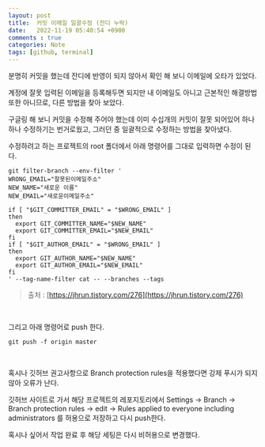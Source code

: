 ```yaml
---
layout: post
title:  커밋 이메일 일괄수정 (잔디 누락)
date:   2022-11-19 05:40:54 +0900
comments : true
categories: Note
tags: [github, terminal]
---
```


분명히 커밋을 했는데 잔디에 반영이 되지 않아서 확인 해 보니 이메일에 오타가 있었다.

계정에 잘못 입력된 이메일을 등록해두면 되지만 내 이메일도 아니고 근본적인 해결방법 또한 아니므로, 다른 방법을 찾아 보았다.

구글링 해 보니 커밋을 수정해 주어야 했는데 이미 수십개의 커밋이 잘못 되어있어 하나하나 수정하기는 번거로웠고, 그러던 중 일괄적으로 수정하는 방법을 찾아냈다.

수정하려고 하는 프로젝트의 root 폴더에서 아래 명령어를 그대로 입력하면 수정이 된다.

```terminal
git filter-branch --env-filter '
WRONG_EMAIL="잘못된이메일주소"
NEW_NAME="새로운 이름"
NEW_EMAIL="새로운이메일주소"

if [ "$GIT_COMMITTER_EMAIL" = "$WRONG_EMAIL" ]
then
  export GIT_COMMITTER_NAME="$NEW_NAME"
  export GIT_COMMITTER_EMAIL="$NEW_EMAIL"
fi
if [ "$GIT_AUTHOR_EMAIL" = "$WRONG_EMAIL" ]
then
  export GIT_AUTHOR_NAME="$NEW_NAME"
  export GIT_AUTHOR_EMAIL="$NEW_EMAIL"
fi
' --tag-name-filter cat -- --branches --tags
```

> 출처 : [https://jhrun.tistory.com/276](https://jhrun.tistory.com/276)

<br>

그리고 아래 명령어로 push 한다.

```terminal
git push -f origin master
```

<br>

혹시나 깃허브 권고사항으로 Branch protection rules을 적용했다면 강제 푸시가 되지 않아 오류가 난다.

깃허브 사이트로 가서 해당 프로젝트의 레포지토리에서 Settings -> Branch -> Branch protection rules -> edit -> Rules applied to everyone including administrators 를 허용으로 저장하고 다시 push한다.

혹시나 싶어서 작업 완료 후 해당 세팅은 다시 비허용으로 변경했다.

<br>
